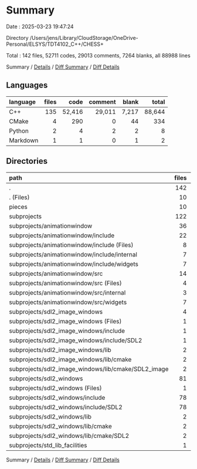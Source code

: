 # Summary

Date : 2025-03-23 19:47:24

Directory /Users/jens/Library/CloudStorage/OneDrive-Personal/ELSYS/TDT4102_C++/CHESS+

Total : 142 files,  52711 codes, 29013 comments, 7264 blanks, all 88988 lines

Summary / [Details](details.md) / [Diff Summary](diff.md) / [Diff Details](diff-details.md)

## Languages
| language | files | code | comment | blank | total |
| :--- | ---: | ---: | ---: | ---: | ---: |
| C++ | 135 | 52,416 | 29,011 | 7,217 | 88,644 |
| CMake | 4 | 290 | 0 | 44 | 334 |
| Python | 2 | 4 | 2 | 2 | 8 |
| Markdown | 1 | 1 | 0 | 1 | 2 |

## Directories
| path | files | code | comment | blank | total |
| :--- | ---: | ---: | ---: | ---: | ---: |
| . | 142 | 52,711 | 29,013 | 7,264 | 88,988 |
| . (Files) | 10 | 138 | 57 | 37 | 232 |
| pieces | 10 | 123 | 15 | 22 | 160 |
| subprojects | 122 | 52,450 | 28,941 | 7,205 | 88,596 |
| subprojects/animationwindow | 36 | 25,007 | 6,327 | 2,967 | 34,301 |
| subprojects/animationwindow/include | 22 | 23,921 | 6,264 | 2,797 | 32,982 |
| subprojects/animationwindow/include (Files) | 8 | 548 | 37 | 62 | 647 |
| subprojects/animationwindow/include/internal | 7 | 23,196 | 6,227 | 2,716 | 32,139 |
| subprojects/animationwindow/include/widgets | 7 | 177 | 0 | 19 | 196 |
| subprojects/animationwindow/src | 14 | 1,086 | 63 | 170 | 1,319 |
| subprojects/animationwindow/src (Files) | 4 | 402 | 46 | 95 | 543 |
| subprojects/animationwindow/src/internal | 3 | 477 | 12 | 21 | 510 |
| subprojects/animationwindow/src/widgets | 7 | 207 | 5 | 54 | 266 |
| subprojects/sdl2_image_windows | 4 | 204 | 1,994 | 94 | 2,292 |
| subprojects/sdl2_image_windows (Files) | 1 | 2 | 1 | 1 | 4 |
| subprojects/sdl2_image_windows/include | 1 | 108 | 1,993 | 73 | 2,174 |
| subprojects/sdl2_image_windows/include/SDL2 | 1 | 108 | 1,993 | 73 | 2,174 |
| subprojects/sdl2_image_windows/lib | 2 | 94 | 0 | 20 | 114 |
| subprojects/sdl2_image_windows/lib/cmake | 2 | 94 | 0 | 20 | 114 |
| subprojects/sdl2_image_windows/lib/cmake/SDL2_image | 2 | 94 | 0 | 20 | 114 |
| subprojects/sdl2_windows | 81 | 27,143 | 20,574 | 4,115 | 51,832 |
| subprojects/sdl2_windows (Files) | 1 | 2 | 1 | 1 | 4 |
| subprojects/sdl2_windows/include | 78 | 26,945 | 20,573 | 4,090 | 51,608 |
| subprojects/sdl2_windows/include/SDL2 | 78 | 26,945 | 20,573 | 4,090 | 51,608 |
| subprojects/sdl2_windows/lib | 2 | 196 | 0 | 24 | 220 |
| subprojects/sdl2_windows/lib/cmake | 2 | 196 | 0 | 24 | 220 |
| subprojects/sdl2_windows/lib/cmake/SDL2 | 2 | 196 | 0 | 24 | 220 |
| subprojects/std_lib_facilities | 1 | 96 | 46 | 29 | 171 |

Summary / [Details](details.md) / [Diff Summary](diff.md) / [Diff Details](diff-details.md)